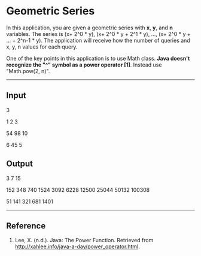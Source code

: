 # Geometric Series
In this application, you are given a geometric series with **x**, **y**, and **n** variables. The series is (x+ 2^0 * y), (x+ 2^0 * y + 2^1 * y), ..., (x+ 2^0 * y + ... + 2^n-1 * y). The application will receive how the number of queries and x, y, n values for each query.

One of the key points in this application is to use Math class. **Java doesn't recognize the "^" symbol as a power operator [1]**. Instead use "Math.pow(2, n)". 

---

## Input
3

1 2 3

54 98 10

6 45 5

## Output
3 7 15 

152 348 740 1524 3092 6228 12500 25044 50132 100308 

51 141 321 681 1401

---

## Reference

1. Lee, X. (n.d.). Java: The Power Function. Retrieved from http://xahlee.info/java-a-day/power_operator.html.

